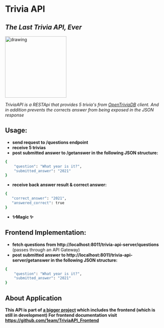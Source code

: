 # Trivia API
## _The Last Trivia API, Ever_

<img src="https://opentdb.com/images/logo.png" alt="drawing" width="200"/>


_TriviaAPI is a RESTApi that provides 5 trivia's from [OpenTriviaDB](https://opentdb.com/) client.
And in addition prevents the corrects answer from being exposed in the JSON response_

## Usage:

- **send request to /questions endpoint**
- **receive 5 trivias**
- **post submitted answer to /getanswer in the following JSON structure:**
```sh
{
    "question": "What year is it?",
    "submitted_answer": "2021"
}
```
- **receive back answer result & correct answer:**
 ```sh
{
    "correct_answer": "2021",
    "answered_correct": true
}
```
- **✨Magic ✨**

## Frontend Implementation:
- **fetch questions from http://localhost:8011/trivia-api-server/questions** (passes through an API Gateway)
- **post submitted answer to http://localhost:8011/trivia-api-server/getanswer in the following JSON structure:**
```sh
{
    "question": "What year is it?",
    "submitted_answer": "2021"
}
```


## About Application

**This API is part of [a bigger project](https://github.com/1eam/TriviaAPI_Frontend) which includes the frontend (which is still in development)
For frontend documentation visit https://github.com/1eam/TriviaAPI_Frontend**
